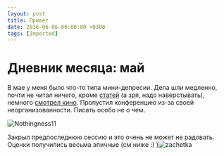 ```yaml
---
layout: post
title: Привет
date: 2016-06-06 00:00:00 +0300
tags: [Imported]
---
```

# Дневник месяца: май

В мае у меня было что-то типа мини-депресии. Дела шли медленно, почти не читал ничего, кроме [статей](https://blog.alexeyev.me/2016/05/linkgarbage-2/ "LinkGarbage #2: Трудовые мигранты из КНДР, виртуальный патриотизм, веб-брутализм, смертная казнь") (а зря, надо наверстывать), немного [смотрел кино](https://blog.alexeyev.me/2016/05/curfew-2012/ "Сейчас или никогда"). Пропустил конференцию из-за своей неорганизованности. Писать особо не о чем.

![Nothingness11](https://vlaim.s3.amazonaws.com/uploads/2016/06/Nothingness11.jpg)

Закрыл предпоследнюю сессию и это очень не может не радовать. Оценки получились весьма эпичные (см ниже :) )![zachetka](https://vlaim.s3.amazonaws.com/uploads/2016/06/zachetka-1024x759.jpg)